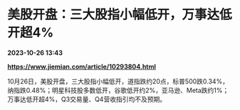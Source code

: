 # 美股开盘：三大股指小幅低开，万事达低开超4%

**2023-10-26 13:43**

**https://www.jiemian.com/article/10293804.html**

10月26日，美股开盘，三大股指小幅低开，道指跌约20点，标普500跌0.34%，纳指跌0.48%；明星科技股多数低开，谷歌低开约2%，亚马逊、Meta跌约1%；万事达低开超4%，Q3交易量、Q4营收指引均不及预期。